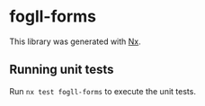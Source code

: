 # fogll-forms

This library was generated with [Nx](https://nx.dev).

## Running unit tests

Run `nx test fogll-forms` to execute the unit tests.
